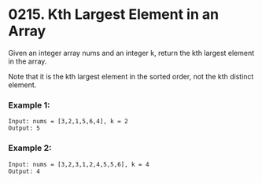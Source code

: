 # 0215. Kth Largest Element in an Array
Given an integer array nums and an integer k, return the kth largest element in the array.

Note that it is the kth largest element in the sorted order, not the kth distinct element.

### Example 1:
```
Input: nums = [3,2,1,5,6,4], k = 2
Output: 5
```

### Example 2:
```
Input: nums = [3,2,3,1,2,4,5,5,6], k = 4
Output: 4
```